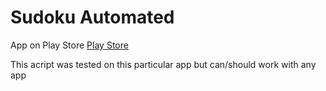 # Sudoku Automated

App on Play Store [Play Store](https://play.google.com/store/apps/details?id=ee.dustland.android.dustlandsudoku)

This acript was tested on this particular app but can/should work with any app
